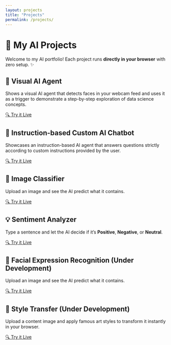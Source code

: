 ```yaml
---
layout: projects
title: "Projects"
permalink: /projects/
---
```


<div class="projects-container">

<h1> 🚀 My AI Projects </h1>
  <p>
    Welcome to my AI portfolio!  
    Each project runs <strong>directly in your browser</strong> with zero setup. ✨  
  </p>



<div class="project-card fade-in-up">
  <h2>📸 Visual AI Agent</h2>
  <p>
    Shows a visual AI agent that detects faces in your webcam feed and uses it as a trigger to demonstrate a step-by-step exploration of data science concepts. 
  </p>
  <a href="/home/projects/AI-chatbot.html" class="btn">🔍 Try it Live</a>
</div>


<div class="project-card fade-in-up">
  <h2>📝 Instruction-based Custom AI Chatbot</h2>
  <p>
    Showcases an instruction-based AI agent that answers questions strictly according to custom instructions provided by the user. 
  </p>
  <a href="/home/projects/visual-agent-demo.html" class="btn">🔍 Try it Live</a>
</div>


<!-- ## 🎨 Coming Soon -->
<div class="project-card fade-in-up">
  <h2>🎨 Image Classifier</h2>
  <p>
    Upload an image and see the AI predict what it contains.  
  </p>
  <a href="/home/projects/image-classifier.html" class="btn">🔍 Try it Live</a>
</div>


<!-- ## 💡 Sentiment Analyzer -->
<div class="project-card fade-in-up">
  <h2>💡 Sentiment Analyzer</h2>
  <p>
    Type a sentence and let the AI decide if it’s
    <strong>Positive</strong>, <strong>Negative</strong>, or <strong>Neutral</strong>.
  </p>
  <a href="/home/projects/sentiment.html" class="btn">🔍 Try it Live</a>
</div>



<div class="project-card fade-in-up">
  <h2>🎨 Facial Expression Recognition (Under Development)</h2>
  <p>
    Upload an image and see the AI predict what it contains.  
  </p>
  <a href="/home/projects/facial-expression.html" class="btn">🔍 Try it Live</a>
</div>



<div class="project-card fade-in-up">
  <h2>🎨 Style Transfer (Under Development)</h2>
  <p>
    Upload a content image and apply famous art styles to transform it instantly in your browser.  
  </p>
  <a href="/home/projects/style-transfer.html" class="btn">🔍 Try it Live</a>
</div>

</div>
